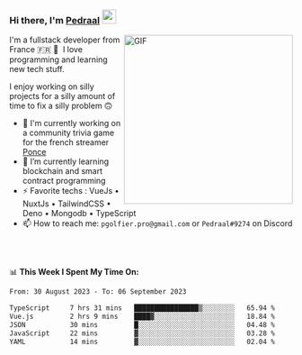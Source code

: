 ### Hi there, I'm <a href="https://pedraal.dev" target="_blank">Pedraal</a> <img src="https://media.giphy.com/media/hvRJCLFzcasrR4ia7z/giphy.gif" width="25px">
<img align="right" alt="GIF" src="https://pedraal.dev/avatar.png" width="300" height="300" />

I'm a fullstack developer from France 🇫🇷 🥖 &nbsp;I love programming and learning new
tech stuff.

I enjoy working on silly projects for a silly amount of time to fix a silly problem 🙃

- 🔭  I'm currently working on a community trivia game for the french streamer <a href="https://twitch.tv/ponce" target="_blank">Ponce</a>
- 🌱 I’m currently learning blockchain and smart contract programming
- ⚡ Favorite techs : VueJs &bull; NuxtJs &bull; TailwindCSS &bull; Deno &bull; Mongodb &bull; TypeScript
- 📫 How to reach me: `pgolfier.pro@gmail.com` or `Pedraal#9274` on Discord

<br>
<br>

📊 **This Week I Spent My Time On:**
<!--START_SECTION:waka-->

```txt
From: 30 August 2023 - To: 06 September 2023

TypeScript     7 hrs 31 mins   ████████████████▒░░░░░░░░   65.94 %
Vue.js         2 hrs 9 mins    ████▓░░░░░░░░░░░░░░░░░░░░   18.84 %
JSON           30 mins         █░░░░░░░░░░░░░░░░░░░░░░░░   04.48 %
JavaScript     22 mins         ▓░░░░░░░░░░░░░░░░░░░░░░░░   03.28 %
YAML           14 mins         ▓░░░░░░░░░░░░░░░░░░░░░░░░   02.04 %
```

<!--END_SECTION:waka-->
